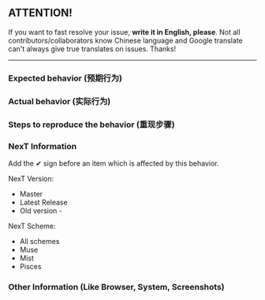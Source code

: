 ## ATTENTION!
If you want to fast resolve your issue, **write it in English, please**. Not all contributors/collaborators know Chinese language and Google translate can't always give true translates on issues. Thanks!

***

### Expected behavior (预期行为)


### Actual behavior (实际行为)


### Steps to reproduce the behavior (重现步骤)


### NexT Information

Add the  ✔  sign before an item which is affected by this behavior.

NexT Version:

  -  Master
  -  Latest Release
  -  Old version - 

NexT Scheme:
  -  All schemes
  -  Muse
  -  Mist
  -  Pisces

### Other Information (Like Browser, System, Screenshots)


